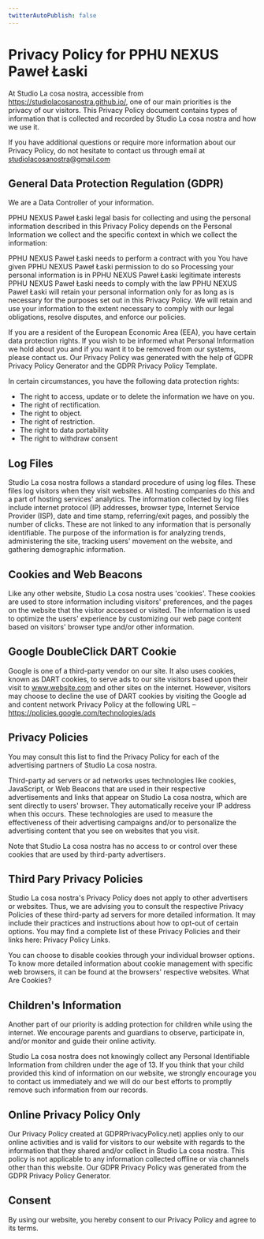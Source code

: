 ```yaml
---
twitterAutoPublish: false
---
```

# Privacy Policy for PPHU NEXUS Paweł Łaski

At Studio La cosa nostra, accessible from https://studiolacosanostra.github.io/, one of our main priorities is the privacy of our visitors. This Privacy Policy document contains types of information that is collected and recorded by Studio La cosa nostra and how we use it.

If you have additional questions or require more information about our Privacy Policy, do not hesitate to contact us through email at studiolacosanostra@gmail.com

## General Data Protection Regulation (GDPR)

We are a Data Controller of your information.

PPHU NEXUS Paweł Łaski legal basis for collecting and using the personal information described in this Privacy Policy depends on the Personal Information we collect and the specific context in which we collect the information:

PPHU NEXUS Paweł Łaski needs to perform a contract with you
You have given PPHU NEXUS Paweł Łaski permission to do so
Processing your personal information is in PPHU NEXUS Paweł Łaski legitimate interests
PPHU NEXUS Paweł Łaski needs to comply with the law
PPHU NEXUS Paweł Łaski will retain your personal information only for as long as is necessary for the purposes set out in this Privacy Policy. We will retain and use your information to the extent necessary to comply with our legal obligations, resolve disputes, and enforce our policies.

If you are a resident of the European Economic Area (EEA), you have certain data protection rights. If you wish to be informed what Personal Information we hold about you and if you want it to be removed from our systems, please contact us. Our Privacy Policy was generated with the help of GDPR Privacy Policy Generator and the GDPR Privacy Policy Template.

In certain circumstances, you have the following data protection rights:

- The right to access, update or to delete the information we have on you.
- The right of rectification.
- The right to object.
- The right of restriction.
- The right to data portability
- The right to withdraw consent

## Log Files

Studio La cosa nostra follows a standard procedure of using log files. These files log visitors when they visit websites. All hosting companies do this and a part of hosting services' analytics. The information collected by log files include internet protocol (IP) addresses, browser type, Internet Service Provider (ISP), date and time stamp, referring/exit pages, and possibly the number of clicks. These are not linked to any information that is personally identifiable. The purpose of the information is for analyzing trends, administering the site, tracking users' movement on the website, and gathering demographic information.

## Cookies and Web Beacons

Like any other website, Studio La cosa nostra uses 'cookies'. These cookies are used to store information including visitors' preferences, and the pages on the website that the visitor accessed or visited. The information is used to optimize the users' experience by customizing our web page content based on visitors' browser type and/or other information.

## Google DoubleClick DART Cookie

Google is one of a third-party vendor on our site. It also uses cookies, known as DART cookies, to serve ads to our site visitors based upon their visit to www.website.com and other sites on the internet. However, visitors may choose to decline the use of DART cookies by visiting the Google ad and content network Privacy Policy at the following URL – https://policies.google.com/technologies/ads

## Privacy Policies

You may consult this list to find the Privacy Policy for each of the advertising partners of Studio La cosa nostra.

Third-party ad servers or ad networks uses technologies like cookies, JavaScript, or Web Beacons that are used in their respective advertisements and links that appear on Studio La cosa nostra, which are sent directly to users' browser. They automatically receive your IP address when this occurs. These technologies are used to measure the effectiveness of their advertising campaigns and/or to personalize the advertising content that you see on websites that you visit.

Note that Studio La cosa nostra has no access to or control over these cookies that are used by third-party advertisers.

## Third Pary Privacy Policies

Studio La cosa nostra's Privacy Policy does not apply to other advertisers or websites. Thus, we are advising you to consult the respective Privacy Policies of these third-party ad servers for more detailed information. It may include their practices and instructions about how to opt-out of certain options. You may find a complete list of these Privacy Policies and their links here: Privacy Policy Links.

You can choose to disable cookies through your individual browser options. To know more detailed information about cookie management with specific web browsers, it can be found at the browsers' respective websites. What Are Cookies?

## Children's Information

Another part of our priority is adding protection for children while using the internet. We encourage parents and guardians to observe, participate in, and/or monitor and guide their online activity.

Studio La cosa nostra does not knowingly collect any Personal Identifiable Information from children under the age of 13. If you think that your child provided this kind of information on our website, we strongly encourage you to contact us immediately and we will do our best efforts to promptly remove such information from our records.

## Online Privacy Policy Only

Our Privacy Policy created at GDPRPrivacyPolicy.net) applies only to our online activities and is valid for visitors to our website with regards to the information that they shared and/or collect in Studio La cosa nostra. This policy is not applicable to any information collected offline or via channels other than this website. Our GDPR Privacy Policy was generated from the GDPR Privacy Policy Generator.

## Consent
By using our website, you hereby consent to our Privacy Policy and agree to its terms.
